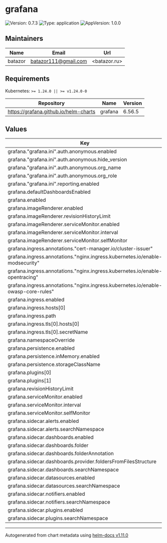 # grafana

![Version: 0.7.3](https://img.shields.io/badge/Version-0.7.3-informational?style=flat-square) ![Type: application](https://img.shields.io/badge/Type-application-informational?style=flat-square) ![AppVersion: 1.0.0](https://img.shields.io/badge/AppVersion-1.0.0-informational?style=flat-square)

## Maintainers

| Name | Email | Url |
| ---- | ------ | --- |
| batazor | <batazor111@gmail.com> | <batazor.ru> |

## Requirements

Kubernetes: `>= 1.24.0 || >= v1.24.0-0`

| Repository | Name | Version |
|------------|------|---------|
| https://grafana.github.io/helm-charts | grafana | 6.56.5 |

## Values

| Key | Type | Default | Description |
|-----|------|---------|-------------|
| grafana."grafana.ini".auth.anonymous.enabled | bool | `true` |  |
| grafana."grafana.ini".auth.anonymous.hide_version | bool | `true` |  |
| grafana."grafana.ini".auth.anonymous.org_name | string | `"Main Org."` |  |
| grafana."grafana.ini".auth.anonymous.org_role | string | `"Viewer"` |  |
| grafana."grafana.ini".reporting.enabled | bool | `true` |  |
| grafana.defaultDashboardsEnabled | bool | `true` |  |
| grafana.enabled | bool | `true` |  |
| grafana.imageRenderer.enabled | bool | `true` |  |
| grafana.imageRenderer.revisionHistoryLimit | int | `2` |  |
| grafana.imageRenderer.serviceMonitor.enabled | bool | `true` |  |
| grafana.imageRenderer.serviceMonitor.interval | string | `"1m"` |  |
| grafana.imageRenderer.serviceMonitor.selfMonitor | bool | `true` |  |
| grafana.ingress.annotations."cert-manager.io/cluster-issuer" | string | `"cert-manager-production"` |  |
| grafana.ingress.annotations."nginx.ingress.kubernetes.io/enable-modsecurity" | string | `"true"` |  |
| grafana.ingress.annotations."nginx.ingress.kubernetes.io/enable-opentracing" | string | `"true"` |  |
| grafana.ingress.annotations."nginx.ingress.kubernetes.io/enable-owasp-core-rules" | string | `"true"` |  |
| grafana.ingress.enabled | bool | `true` |  |
| grafana.ingress.hosts[0] | string | `"grafana.shortlink.best"` |  |
| grafana.ingress.path | string | `"/"` |  |
| grafana.ingress.tls[0].hosts[0] | string | `"grafana.shortlink.best"` |  |
| grafana.ingress.tls[0].secretName | string | `"grafana-ingress-tls"` |  |
| grafana.namespaceOverride | string | `""` |  |
| grafana.persistence.enabled | bool | `true` |  |
| grafana.persistence.inMemory.enabled | bool | `true` |  |
| grafana.persistence.storageClassName | string | `"local-path"` |  |
| grafana.plugins[0] | string | `"flant-statusmap-panel"` |  |
| grafana.plugins[1] | string | `"grafana-polystat-panel"` |  |
| grafana.revisionHistoryLimit | int | `2` |  |
| grafana.serviceMonitor.enabled | bool | `true` |  |
| grafana.serviceMonitor.interval | string | `"1m"` |  |
| grafana.serviceMonitor.selfMonitor | bool | `true` |  |
| grafana.sidecar.alerts.enabled | bool | `true` |  |
| grafana.sidecar.alerts.searchNamespace | string | `"ALL"` |  |
| grafana.sidecar.dashboards.enabled | bool | `true` |  |
| grafana.sidecar.dashboards.folder | string | `"/tmp/dashboards"` |  |
| grafana.sidecar.dashboards.folderAnnotation | string | `"grafana_dashboard_folder"` |  |
| grafana.sidecar.dashboards.provider.foldersFromFilesStructure | bool | `true` |  |
| grafana.sidecar.dashboards.searchNamespace | string | `"ALL"` |  |
| grafana.sidecar.datasources.enabled | bool | `true` |  |
| grafana.sidecar.datasources.searchNamespace | string | `"ALL"` |  |
| grafana.sidecar.notifiers.enabled | bool | `true` |  |
| grafana.sidecar.notifiers.searchNamespace | string | `"ALL"` |  |
| grafana.sidecar.plugins.enabled | bool | `true` |  |
| grafana.sidecar.plugins.searchNamespace | string | `"ALL"` |  |

----------------------------------------------
Autogenerated from chart metadata using [helm-docs v1.11.0](https://github.com/norwoodj/helm-docs/releases/v1.11.0)
